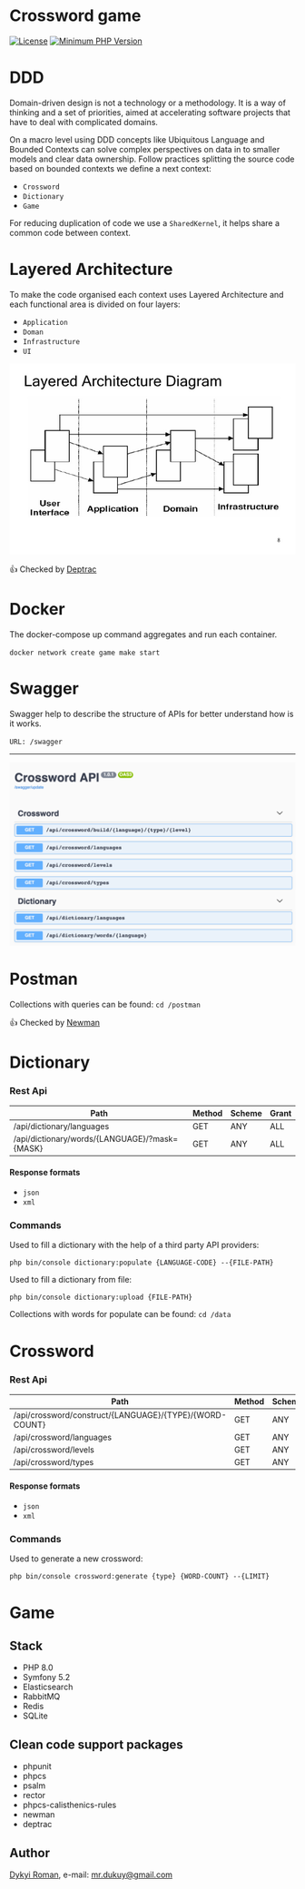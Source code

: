 Crossword game
=======
[![License](https://img.shields.io/badge/license-MIT-brightgreen.svg?style=flat-square)](https://github.com/dykyi-roman/crossword/blob/master/LICENSE)
[![Minimum PHP Version](https://img.shields.io/badge/php-%3E%3D%207.3-8892BF.svg?style=flat-square)](https://php.net/)

# DDD

Domain-driven design is not a technology or a methodology. 
It is a way of thinking and a set of priorities, aimed at accelerating software projects that have to deal with complicated domains.

On a macro level using DDD concepts like Ubiquitous Language and Bounded Contexts can solve complex perspectives on data in to smaller models and clear data ownership.
Follow practices splitting the source code based on bounded contexts we define a next context:

 * `Crossword`
 * `Dictionary`
 * `Game`

For reducing duplication of code we use a `SharedKernel`, it helps share a common code between context.  
 
# Layered Architecture

To make the code organised each context uses Layered Architecture and each functional area is divided on four layers:

 * `Application`
 * `Doman`
 * `Infrastructure`
 * `UI`
 
![image](docs/ddd_la.jpeg)

:+1: Checked by [Deptrac](https://github.com/qossmic/deptrac)
 
# Docker

The docker-compose up command aggregates and run each container.

``
 docker network create game
 make start
`` 

# Swagger

Swagger help to describe the structure of APIs for better understand how is it works.

``URL: /swagger``
___

![image](docs/swagger.png)

# Postman

Сollections with queries can be found: ``cd /postman``

:+1: Checked by [Newman](https://github.com/postmanlabs/newman)

# Dictionary

### Rest Api

| Path                                             | Method | Scheme | Grant |
| ------------------------------------------------ | -------| ------ | ----- |
| /api/dictionary/languages                        | GET    | ANY    | ALL   |
| /api/dictionary/words/{LANGUAGE}/?mask={MASK}| GET    | ANY    | ALL   |

#### Response formats

 * `json`
 * `xml`

### Commands

Used to fill a dictionary with the help of a third party API providers:

```
php bin/console dictionary:populate {LANGUAGE-CODE} --{FILE-PATH}
```

Used to fill a dictionary from file:
```
php bin/console dictionary:upload {FILE-PATH} 
```

Collections with words for populate can be found: ``cd /data``

# Crossword

### Rest Api

| Path                                                    | Method | Scheme | Grant |
| ------------------------------------------------------- | -------| ------ | ----- |
| /api/crossword/construct/{LANGUAGE}/{TYPE}/{WORD-COUNT} | GET    | ANY    | ALL   |
| /api/crossword/languages                                | GET    | ANY    | ALL   |
| /api/crossword/levels                                   | GET    | ANY    | ALL   |
| /api/crossword/types                                    | GET    | ANY    | ALL   |

#### Response formats

* `json`
* `xml`

### Commands

Used to generate a new crossword:

```
php bin/console crossword:generate {type} {WORD-COUNT} --{LIMIT}
```

# Game

## Stack

* PHP 8.0
* Symfony 5.2
* Elasticsearch
* RabbitMQ
* Redis
* SQLite
 
## Clean code support packages
* phpunit
* phpcs
* psalm
* rector
* phpcs-calisthenics-rules
* newman
* deptrac

## Author
[Dykyi Roman](https://www.linkedin.com/in/roman-dykyi-43428543/), e-mail: [mr.dukuy@gmail.com](mailto:mr.dukuy@gmail.com)

